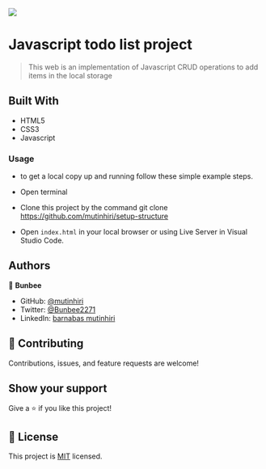 ![](https://img.shields.io/badge/Microverse-blueviolet)

# Javascript todo list project


>This web is an implementation of Javascript CRUD operations to add items in the local storage 
>
## Built With

- HTML5
- CSS3
- Javascript

### Usage

 - to get a local copy up and running follow these simple example steps.

- Open terminal

- Clone this project by the command git clone https://github.com/mutinhiri/setup-structure

- Open `index.html` in your local browser or using Live Server in Visual Studio Code.


## Authors

👤 **Bunbee**

- GitHub: [@mutinhiri](https://github.com/mutinhiri)
- Twitter: [@Bunbee2271](https://twitter.com/@Bunbee2271)
- LinkedIn: [barnabas mutinhiri](https://linkedin.com/in/bunbee)



## 🤝 Contributing

Contributions, issues, and feature requests are welcome!


## Show your support

Give a ⭐️ if you like this project!

## 📝 License

This project is [MIT](./MIT.md) licensed.